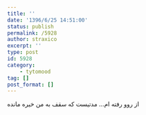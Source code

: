 ```yaml
---
title: ''
date: '1396/6/25 14:51:00'
status: publish
permalink: /5928
author: straxico
excerpt: ''
type: post
id: 5928
category:
    - tytomood
tag: []
post_format: []
---
```

از روو رفته ام… مدتیست که سقف به من خیره مانده